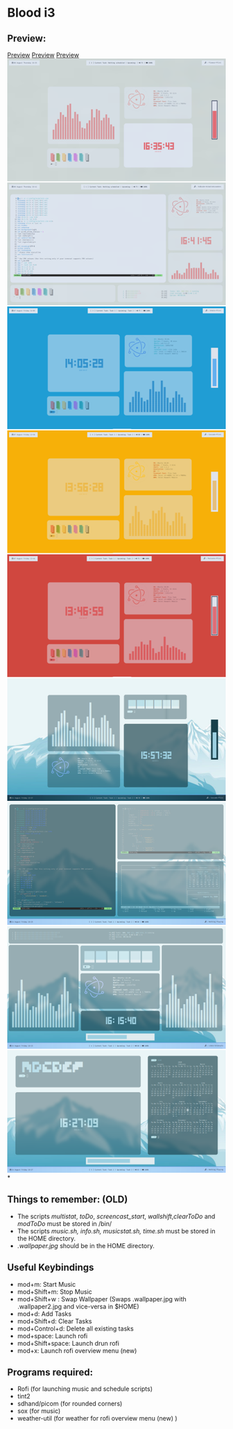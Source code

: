 # Blood i3 
## Preview:
[Preview](Amarena.png)
[Preview](material_dream_preview.jpg)
[Preview](green.png)
![Preview](preview.png)
![Preview](preview2.png)
![Preview](blue.png)
![Preview](yellow.png)
![Preview](red.png)
![Preview](blue1.png)
![Preview](blue2.png)
![Preview](blue_main.png)
![Preview](blue_time.png)
*


## Things to remember: (OLD)
* The scripts *multistat*, *toDo*, *screencast_start*, *wallshift*,*clearToDo* and *modToDo* must be stored in /bin/
* The scripts *music.sh, info.sh, musicstat.sh, time.sh* must be stored in the HOME directory.
* *.wallpaper.jpg* should be in the HOME directory.

## Useful Keybindings
* mod+m: Start Music
* mod+Shift+m:  Stop Music
* mod+Shift+w : Swap Wallpaper (Swaps .wallpaper.jpg with .wallpaper2.jpg and vice-versa in $HOME)
* mod+d: Add Tasks
* mod+Shift+d: Clear Tasks
* mod+Control+d: Delete all existing tasks
* mod+space: Launch rofi
* mod+Shift+space: Launch drun rofi
* mod+x: Launch rofi overview menu (new)


## Programs required:
* Rofi (for launching music and schedule scripts)
* tint2
* sdhand/picom (for rounded corners)
* sox (for music)
* weather-util (for weather for rofi overview menu (new) )
